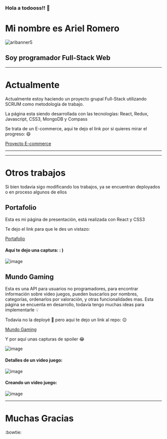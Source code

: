 ### Hola a todooss!!  👋


# Mi nombre es Ariel Romero


![aribanner5](https://user-images.githubusercontent.com/82990938/128881198-4798dc00-a984-427c-84dc-693bc0fc7dbd.png)


  ## Soy programador Full-Stack Web
---
  Actualmente
  ===
  
   Actualmente estoy haciendo un proyecto grupal Full-Stack utilizando SCRUM como metodología de trabajo.

  La página esta siendo desarrollada con las tecnologías:
  React, Redux, Javascript, CSS3, MongoDB y Compass

  Se trata de un E-commerce, aqui te dejo el link por si quieres mirar el progreso: 😄
  
  [Proyecto E-commerce](https://github.com/ArielR25/PG-Ecommerce)
  
---

---
  Otros trabajos
  ===
  
  Si bien todavia sigo modificando los trabajos, ya se encuentran deployados o en proceso algunos de ellos
    
  ## Portafolio

  Esta es mi página de presentación, está realizada con React y CSS3

  Te dejo el link para que le des un vistazo:
  
  [Portafolio](https://arielromero-dev.netlify.app/)
  
  
  #### Aquí te dejo una captura: : )
  
  ![image](https://user-images.githubusercontent.com/82990938/128885605-d535abf2-9574-4922-88bd-e0a53c80c9c0.png)

  ## Mundo Gaming

Esta es una API para usuarios no programadores, para encontrar información sobre video juegos, pueden buscarlos por nombres, categorías, ordenarlos por valoración, y otras funcionalidades mas.
Esta página se encuenta en desarrollo, todavía tengo muchas ideas para implementarle :bulb:

Todavia no la deployé :see_no_evil: pero aqui te dejo un link al repo: :wink:

[Mundo Gaming](https://github.com/ArielR25/MundoGaming)

Y por aquí unas capturas de spoiler :joy:


![image](https://user-images.githubusercontent.com/82990938/129046269-491d910d-a05f-4f1c-b90e-31f182980f0a.png)

#### Detalles de un video juego:

![image](https://user-images.githubusercontent.com/82990938/129046986-fcd236dd-f10d-4fef-9685-3777b629e045.png)

#### Creando un video juego:

![image](https://user-images.githubusercontent.com/82990938/129054712-a7fcc4f0-90f1-4503-b1c8-c187f7a76f0b.png)

---

# Muchas Gracias 

:bowtie:

